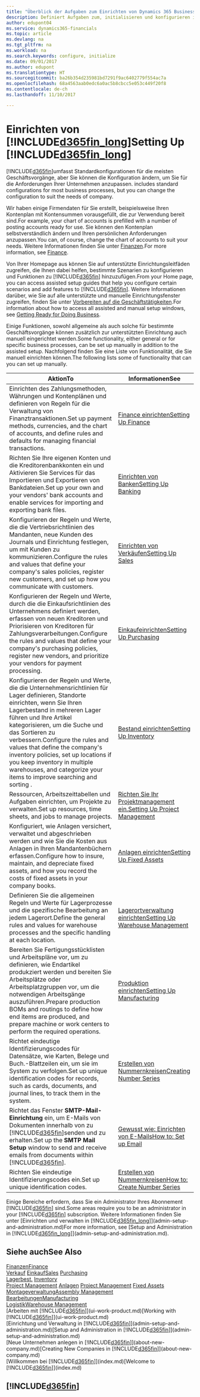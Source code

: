 ```yaml
---
title: "Überblick der Aufgaben zum Einrichten von Dynamics 365 Business edition | Microsoft Docs"
description: Definiert Aufgaben zum, initialisieren und konfigurieren in Dynamics 365 Business edition, um Ihren Anforderungen zu entsprechen.
author: edupont04
ms.service: dynamics365-financials
ms.topic: article
ms.devlang: na
ms.tgt_pltfrm: na
ms.workload: na
ms.search.keywords: configure, initialize
ms.date: 09/01/2017
ms.author: edupont
ms.translationtype: HT
ms.sourcegitcommit: ba26b354d235981bd7291f9ac6402779f554ac7a
ms.openlocfilehash: 68a4563aab0edc6a0ac5b8cbcc5e053c449f20f8
ms.contentlocale: de-ch
ms.lasthandoff: 11/10/2017

---
```

# <a name="setting-up-included365finlongincludesd365finlongmdmd"></a><span data-ttu-id="62998-103">Einrichten von [!INCLUDE[d365fin_long](includes/d365fin_long_md.md)]</span><span class="sxs-lookup"><span data-stu-id="62998-103">Setting Up [!INCLUDE[d365fin_long](includes/d365fin_long_md.md)]</span></span>
[!INCLUDE[d365fin](includes/d365fin_md.md)]<span data-ttu-id="62998-104">umfasst Standardkonfigurationen für die meisten Geschäftsvorgänge, aber Sie können die Konfiguration ändern, um Sie für die Anforderungen Ihrer Unternehmen anzupassen.</span><span class="sxs-lookup"><span data-stu-id="62998-104"> includes standard configurations for most business processes, but you can change the configuration to suit the needs of company.</span></span>

<span data-ttu-id="62998-105">Wir haben einige Firmendaten für Sie erstellt, beispielsweise Ihren Kontenplan mit Kontensummen vorausgefüllt, die zur Verwendung bereit sind.</span><span class="sxs-lookup"><span data-stu-id="62998-105">For example, your chart of accounts is prefilled with a number of posting accounts ready for use.</span></span> <span data-ttu-id="62998-106">Sie können den Kontenplan selbstverständlich ändern und Ihren persönlichen Anforderungen anzupassen.</span><span class="sxs-lookup"><span data-stu-id="62998-106">You can, of course, change the chart of accounts to suit your needs.</span></span> <span data-ttu-id="62998-107">Weitere Informationen finden Sie unter [Finanzen](finance.md).</span><span class="sxs-lookup"><span data-stu-id="62998-107">For more information, see [Finance](finance.md).</span></span>

<span data-ttu-id="62998-108">Von Ihrer Homepage aus können Sie auf unterstützte Einrichtungsleitfäden zugreifen, die Ihnen dabei helfen, bestimmte Szenarien zu konfigurieren und Funktionen zu [!INCLUDE[d365fin](includes/d365fin_md.md)] hinzuzufügen.</span><span class="sxs-lookup"><span data-stu-id="62998-108">From your Home page, you can access assisted setup guides that help you configure certain scenarios and add features to [!INCLUDE[d365fin](includes/d365fin_md.md)].</span></span> <span data-ttu-id="62998-109">Weitere Informationen darüber, wie Sie auf alle unterstützte und manuelle Einrichtungsfenster zugreifen, finden Sie unter [Vorbereiten auf die Geschäftstätigkeiten](ui-get-ready-business.md).</span><span class="sxs-lookup"><span data-stu-id="62998-109">For information about how to access all assisted and manual setup windows, see [Getting Ready for Doing Business](ui-get-ready-business.md).</span></span>

<span data-ttu-id="62998-110">Einige Funktionen, sowohl allgemeine als auch solche für bestimmte Geschäftsvorgänge können zusätzlich zur unterstützten Einrichtung auch manuell eingerichtet werden.</span><span class="sxs-lookup"><span data-stu-id="62998-110">Some functionality, either general or for specific business processes, can be set up manually in addition to the assisted setup.</span></span> <span data-ttu-id="62998-111">Nachfolgend finden Sie eine Liste von  Funktionalität, die Sie manuell einrichten können.</span><span class="sxs-lookup"><span data-stu-id="62998-111">The following lists some of functionality that can you can set up manually.</span></span>

| <span data-ttu-id="62998-112">Aktion</span><span class="sxs-lookup"><span data-stu-id="62998-112">To</span></span> | <span data-ttu-id="62998-113">Informationen</span><span class="sxs-lookup"><span data-stu-id="62998-113">See</span></span> |
| --- | --- |
| <span data-ttu-id="62998-114">Einrichten des Zahlungsmethoden, Währungen und Kontenplänen und definieren von Regeln für die Verwaltung von Finanztransaktionen.</span><span class="sxs-lookup"><span data-stu-id="62998-114">Set up payment methods, currencies, and the chart of accounts, and define rules and defaults for managing financial transactions.</span></span> |[<span data-ttu-id="62998-115">Finance einrichten</span><span class="sxs-lookup"><span data-stu-id="62998-115">Setting Up Finance</span></span>](finance-setup-finance.md) |
| <span data-ttu-id="62998-116">Richten Sie Ihre eigenen Konten und die Kreditorenbankkonten ein und Aktivieren Sie Services für das Importieren und Exportieren von Bankdateien.</span><span class="sxs-lookup"><span data-stu-id="62998-116">Set up your own and your vendors' bank accounts and enable services for importing and exporting bank files.</span></span> |[<span data-ttu-id="62998-117">Einrichten von Banken</span><span class="sxs-lookup"><span data-stu-id="62998-117">Setting Up Banking</span></span>](bank-setup-banking.md) |
| <span data-ttu-id="62998-118">Konfigurieren der Regeln und Werte, die die Vertriebsrichtlinien des Mandanten, neue Kunden des Journals und Einrichtung festlegen, um mit Kunden zu kommunizieren.</span><span class="sxs-lookup"><span data-stu-id="62998-118">Configure the rules and values that define your company's sales policies, register new customers, and set up how you communicate with customers.</span></span> |[<span data-ttu-id="62998-119">Einrichten von Verkäufen</span><span class="sxs-lookup"><span data-stu-id="62998-119">Setting Up Sales</span></span>](sales-setup-sales.md) |
| <span data-ttu-id="62998-120">Konfigurieren der Regeln und Werte, durch die die Einkaufsrichtlinien des Unternehmens definiert werden, erfassen von neuen Kreditoren und Priorisieren von Kreditoren für Zahlungsverarbeitungen.</span><span class="sxs-lookup"><span data-stu-id="62998-120">Configure the rules and values that define your company's purchasing policies, register new vendors, and prioritize your vendors for payment processing.</span></span> |[<span data-ttu-id="62998-121">Einkaufeinrichten</span><span class="sxs-lookup"><span data-stu-id="62998-121">Setting Up Purchasing</span></span>](purchasing-setup-purchasing.md) |
| <span data-ttu-id="62998-122">Konfigurieren der Regeln und Werte, die die Unternehmensrichtlinien für Lager definieren, Standorte einrichten, wenn Sie Ihren Lagerbestand in mehreren Lager führen und Ihre Artikel kategorisieren, um die Suche und das Sortieren zu verbessern.</span><span class="sxs-lookup"><span data-stu-id="62998-122">Configure the rules and values that define the company's inventory policies, set up locations if you keep inventory in multiple warehouses, and categorize your items to improve searching and sorting .</span></span> |[<span data-ttu-id="62998-123">Bestand einrichten</span><span class="sxs-lookup"><span data-stu-id="62998-123">Setting Up Inventory</span></span>](inventory-setup-inventory.md) |
| <span data-ttu-id="62998-124">Ressourcen, Arbeitszeittabellen und Aufgaben einrichten, um Projekte zu verwalten.</span><span class="sxs-lookup"><span data-stu-id="62998-124">Set up resources, time sheets, and jobs to manage projects.</span></span> |[<span data-ttu-id="62998-125">Richten Sie Ihr Projektmanagement ein.</span><span class="sxs-lookup"><span data-stu-id="62998-125">Setting Up Project Management</span></span>](projects-setup-projects.md) |
| <span data-ttu-id="62998-126">Konfiguriert, wie Anlagen versichert, verwaltet und abgeschrieben werden und wie Sie die Kosten aus Anlagen in Ihren Mandantenbüchern erfassen.</span><span class="sxs-lookup"><span data-stu-id="62998-126">Configure how to insure, maintain, and depreciate fixed assets, and how you record the costs of fixed assets in your company books.</span></span> |[<span data-ttu-id="62998-127">Anlagen einrichten</span><span class="sxs-lookup"><span data-stu-id="62998-127">Setting Up Fixed Assets</span></span>](fa-setup.md) |
|<span data-ttu-id="62998-128">Definieren Sie die allgemeinen Regeln und Werte für Lagerprozesse und die spezifische Bearbeitung an jedem Lagerort.</span><span class="sxs-lookup"><span data-stu-id="62998-128">Define the general rules and values for warehouse processes and the specific handling at each location.</span></span>|[<span data-ttu-id="62998-129">Lagerortverwaltung einrichten</span><span class="sxs-lookup"><span data-stu-id="62998-129">Setting Up Warehouse Management</span></span>](warehouse-setup-warehouse.md)|
|<span data-ttu-id="62998-130">Bereiten Sie Fertigungsstücklisten und Arbeitspläne vor, um zu definieren, wie Endartikel produkziert werden und bereiten Sie Arbeitsplätze oder Arbeitsplatzgruppen vor, um die notwendigen Arbeitsgänge auszuführen.</span><span class="sxs-lookup"><span data-stu-id="62998-130">Prepare production BOMs and routings to define how end items are produced, and prepare machine or work centers to perform the required operations.</span></span>|[<span data-ttu-id="62998-131">Produktion einrichten</span><span class="sxs-lookup"><span data-stu-id="62998-131">Setting Up Manufacturing</span></span>](production-configure-production-processes.md)|
| <span data-ttu-id="62998-132">Richtet eindeutige Identifizierungscodes für Datensätze, wie Karten, Belege und Buch.-Blattzeilen ein, um sie im System zu verfolgen.</span><span class="sxs-lookup"><span data-stu-id="62998-132">Set up unique identification codes for records, such as cards, documents, and journal lines, to track them in the system.</span></span> |[<span data-ttu-id="62998-133">Erstellen von Nummernkreisen</span><span class="sxs-lookup"><span data-stu-id="62998-133">Creating Number Series</span></span>](ui-create-number-series.md) |
| <span data-ttu-id="62998-134">Richtet das Fenster **SMTP-Mail-Einrichtung** ein, um E-Mails von Dokumenten innerhalb von zu [!INCLUDE[d365fin](includes/d365fin_md.md)]senden und zu erhalten.</span><span class="sxs-lookup"><span data-stu-id="62998-134">Set up the **SMTP Mail Setup** window to send and receive emails from documents within [!INCLUDE[d365fin](includes/d365fin_md.md)].</span></span> |[<span data-ttu-id="62998-135">Gewusst wie: Einrichten von E-Mails</span><span class="sxs-lookup"><span data-stu-id="62998-135">How to: Set up Email</span></span>](madeira-how-setup-email.md) |
| <span data-ttu-id="62998-136">Richten Sie eindeutige Identifizierungscodes ein.</span><span class="sxs-lookup"><span data-stu-id="62998-136">Set up unique identification codes.</span></span> |[<span data-ttu-id="62998-137">Erstellen von Nummernkreisen</span><span class="sxs-lookup"><span data-stu-id="62998-137">How to: Create Number Series</span></span>](ui-create-number-series.md) |

<span data-ttu-id="62998-138">Einige Bereiche erfordern, dass Sie ein Administrator Ihres Abonnement [!INCLUDE[d365fin](includes/d365fin_md.md)] sind.</span><span class="sxs-lookup"><span data-stu-id="62998-138">Some areas require you to be an administrator in your [!INCLUDE[d365fin](includes/d365fin_md.md)] subscription.</span></span> <span data-ttu-id="62998-139">Weitere Informationen finden Sie unter [Einrichten und verwalten in [!INCLUDE[d365fin_long](includes/d365fin_long_md.md)]](admin-setup-and-administration.md)</span><span class="sxs-lookup"><span data-stu-id="62998-139">For more information, see [Setup and Administration in [!INCLUDE[d365fin_long](includes/d365fin_long_md.md)]](admin-setup-and-administration.md).</span></span>  

## <a name="see-also"></a><span data-ttu-id="62998-140">Siehe auch</span><span class="sxs-lookup"><span data-stu-id="62998-140">See Also</span></span>
[<span data-ttu-id="62998-141">Finanzen</span><span class="sxs-lookup"><span data-stu-id="62998-141">Finance</span></span>](finance.md)  
<span data-ttu-id="62998-142">[Verkauf](sales-manage-sales.md)
[Einkauf](purchasing-manage-purchasing.md)</span><span class="sxs-lookup"><span data-stu-id="62998-142">[Sales](sales-manage-sales.md)
[Purchasing](purchasing-manage-purchasing.md)</span></span>  
<span data-ttu-id="62998-143">[Lagerbest.](inventory-manage-inventory.md)  </span><span class="sxs-lookup"><span data-stu-id="62998-143">[Inventory](inventory-manage-inventory.md)  </span></span>  
<span data-ttu-id="62998-144">[Project Management](projects-manage-projects.md)
[Anlagen](fa-manage.md)  </span><span class="sxs-lookup"><span data-stu-id="62998-144">[Project Management](projects-manage-projects.md)
[Fixed Assets](fa-manage.md)  </span></span>  
[<span data-ttu-id="62998-145">Montageverwaltung</span><span class="sxs-lookup"><span data-stu-id="62998-145">Assembly Management</span></span>](assembly-assemble-items.md)  
[<span data-ttu-id="62998-146">Bearbeitungen</span><span class="sxs-lookup"><span data-stu-id="62998-146">Manufacturing</span></span>](production-manage-manufacturing.md)  
[<span data-ttu-id="62998-147">Logistik</span><span class="sxs-lookup"><span data-stu-id="62998-147">Warehouse Management</span></span>](warehouse-manage-warehouse.md)  
<span data-ttu-id="62998-148">[Arbeiten mit [!INCLUDE[d365fin](includes/d365fin_md.md)]](ui-work-product.md)</span><span class="sxs-lookup"><span data-stu-id="62998-148">[Working with [!INCLUDE[d365fin](includes/d365fin_md.md)]](ui-work-product.md)</span></span>  
<span data-ttu-id="62998-149">[Einrichtung und Verwaltung in [!INCLUDE[d365fin](includes/d365fin_md.md)]](admin-setup-and-administration.md)</span><span class="sxs-lookup"><span data-stu-id="62998-149">[Setup and Administration in [!INCLUDE[d365fin](includes/d365fin_md.md)]](admin-setup-and-administration.md)</span></span>  
<span data-ttu-id="62998-150">[Neue Unternehmen anlegen in [!INCLUDE[d365fin](includes/d365fin_md.md)]](about-new-company.md)</span><span class="sxs-lookup"><span data-stu-id="62998-150">[Creating New Companies in [!INCLUDE[d365fin](includes/d365fin_md.md)]](about-new-company.md)</span></span>  
<span data-ttu-id="62998-151">[Willkommen bei [!INCLUDE[d365fin](includes/d365fin_md.md)]](index.md)</span><span class="sxs-lookup"><span data-stu-id="62998-151">[Welcome to [!INCLUDE[d365fin](includes/d365fin_md.md)]](index.md)</span></span>  

## [!INCLUDE[d365fin](includes/free_trial_md.md)]

